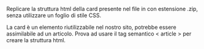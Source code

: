 Replicare la struttura html della card presente nel file in con estensione .zip, senza utilizzare un foglio di stile CSS.

La card è un elemento riutilizzabile nel nostro sito, potrebbe essere assimilabile ad un articolo. Prova ad usare il tag semantico < article > per creare la struttura html.